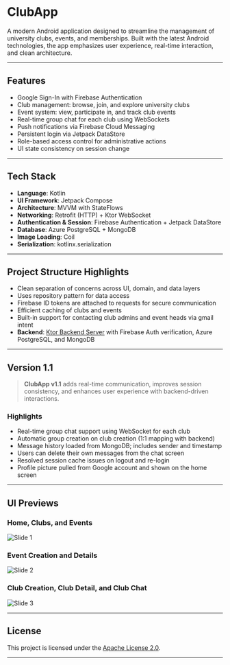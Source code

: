 # ClubApp

A modern Android application designed to streamline the management of university clubs, events, and memberships. Built with the latest Android technologies, the app emphasizes user experience, real-time interaction, and clean architecture.

---

## Features

- Google Sign-In with Firebase Authentication  
- Club management: browse, join, and explore university clubs  
- Event system: view, participate in, and track club events  
- Real-time group chat for each club using WebSockets  
- Push notifications via Firebase Cloud Messaging  
- Persistent login via Jetpack DataStore  
- Role-based access control for administrative actions  
- UI state consistency on session change  

---

## Tech Stack

- **Language**: Kotlin  
- **UI Framework**: Jetpack Compose  
- **Architecture**: MVVM with StateFlows  
- **Networking**: Retrofit (HTTP) + Ktor WebSocket  
- **Authentication & Session**: Firebase Authentication + Jetpack DataStore  
- **Database**: Azure PostgreSQL + MongoDB  
- **Image Loading**: Coil  
- **Serialization**: kotlinx.serialization  

---

## Project Structure Highlights

- Clean separation of concerns across UI, domain, and data layers  
- Uses repository pattern for data access  
- Firebase ID tokens are attached to requests for secure communication  
- Efficient caching of clubs and events  
- Built-in support for contacting club admins and event heads via gmail intent
- **Backend**: [Ktor Backend Server](https://github.com/amz202/ktor-clubapp) with Firebase Auth verification, Azure PostgreSQL, and MongoDB


---

## Version 1.1

> **ClubApp v1.1** adds real-time communication, improves session consistency, and enhances user experience with backend-driven interactions.

### Highlights

- Real-time group chat support using WebSocket for each club  
- Automatic group creation on club creation (1:1 mapping with backend)  
- Message history loaded from MongoDB; includes sender and timestamp  
- Users can delete their own messages from the chat screen  
- Resolved session cache issues on logout and re-login  
- Profile picture pulled from Google account and shown on the home screen  

---

## UI Previews

### Home, Clubs, and Events
![Slide 1](https://github.com/user-attachments/assets/546b3186-4096-4fa5-86a6-ce71342a2663)

### Event Creation and Details
![Slide 2](https://github.com/user-attachments/assets/1574c537-2346-446e-8c9b-cb213121deb0)

### Club Creation, Club Detail, and Club Chat
![Slide 3](https://github.com/user-attachments/assets/f0d4b59c-a36a-4c2f-aa53-079209d3bf39)

---

## License

This project is licensed under the [Apache License 2.0](./LICENSE).

---



